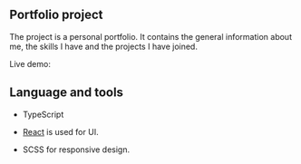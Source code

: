 ## Portfolio project

The project is a personal portfolio. It contains the general information about me, the skills I have and the projects I have joined. 

Live demo: 

## Language and tools

* TypeScript 

* [React](https://reactjs.org/) is used for UI.

* SCSS for responsive design.
